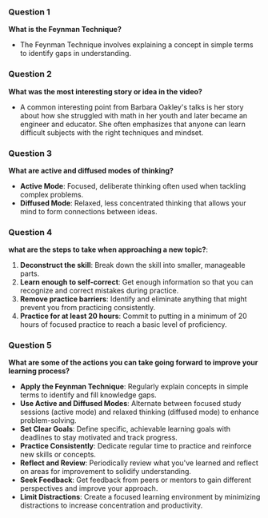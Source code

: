 ### Question 1
 **What is the Feynman Technique?** 
  - The Feynman Technique involves explaining a concept in simple terms to identify gaps in understanding.

### Question 2
 **What was the most interesting story or idea in the video?**
- A common interesting point from Barbara Oakley's talks is her story about how she struggled with math in her youth and later became an engineer and educator. She often emphasizes that anyone can learn difficult subjects with the right techniques and mindset.

### Question 3
 **What are active and diffused modes of thinking?**
  - **Active Mode**: Focused, deliberate thinking often used when tackling complex problems.
  - **Diffused Mode**: Relaxed, less concentrated thinking that allows your mind to form connections between ideas.

### Question 4
 **what are the steps to take when approaching a new topic?**:
1. **Deconstruct the skill**: Break down the skill into smaller, manageable parts.
2. **Learn enough to self-correct**: Get enough information so that you can recognize and correct mistakes during practice.
3. **Remove practice barriers**: Identify and eliminate anything that might prevent you from practicing consistently.
4. **Practice for at least 20 hours**: Commit to putting in a minimum of 20 hours of focused practice to reach a basic level of proficiency.

### Question 5

**What are some of the actions you can take going forward to improve your learning process?**

- **Apply the Feynman Technique**: Regularly explain concepts in simple terms to identify and fill knowledge gaps.
- **Use Active and Diffused Modes**: Alternate between focused study sessions (active mode) and relaxed thinking (diffused mode) to enhance problem-solving.
- **Set Clear Goals**: Define specific, achievable learning goals with deadlines to stay motivated and track progress.
- **Practice Consistently**: Dedicate regular time to practice and reinforce new skills or concepts.
- **Reflect and Review**: Periodically review what you've learned and reflect on areas for improvement to solidify understanding.
- **Seek Feedback**: Get feedback from peers or mentors to gain different perspectives and improve your approach.
- **Limit Distractions**: Create a focused learning environment by minimizing distractions to increase concentration and productivity.
